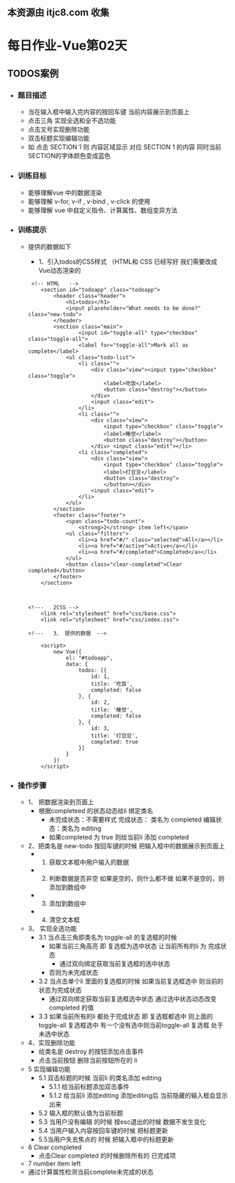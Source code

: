 ## 本资源由 itjc8.com 收集
# 每日作业-Vue第02天



## TODOS案例 

- ### 题目描述

  - 当在输入框中输入完内容的按回车键 当前内容展示到页面上  
  - 点击三角 实现全选和全不选功能
  - 点击叉号实现删除功能
  - 双击标题实现编辑功能
  - 如 点击   SECTION 1   则 内容区域显示 对应 SECTION 1 的内容  同时当前 SECTION的字体颜色变成蓝色 

- ### 训练目标

  - 能够理解vue 中的数据渲染
  - 能够理解 v-for,  v-if  , v-bind ,  v-click 的使用 
  - 能够理解 vue 中自定义指令、计算属性、数组变异方法

- ### 训练提示

  - 提供的数据如下

    - 1、引入todos的CSS样式  （HTML和 CSS 已经写好 我们需要改成Vue动态渲染的

    ```php+HTML
     <!-- HTML   -->
        <section id="todoapp" class="todoapp">
            <header class="header">
                <h1>todos</h1>
                <input placeholder="What needs to be done?" class="new-todo">
            </header>
            <section class="main">
                	<input id="toggle-all" type="checkbox" class="toggle-all"> 
                	<label for="toggle-all">Mark all as complete</label>
                <ul class="todo-list">
                    <li class="">
                        <div class="view"><input type="checkbox" class="toggle"> 
                            <label>吃饭</label> 
                            <button class="destroy"></button>
                        </div> 
                        <input class="edit">
                    </li>
                    <li class="">
                        <div class="view">
                            <input type="checkbox" class="toggle">
                            <label>睡觉</label> 
                            <button class="destroy"></button>
                        </div> <input class="edit"></li>
                    <li class="completed">
                        <div class="view">
                            <input type="checkbox" class="toggle"> 
                            <label>打豆豆</label> 
                            <button class="destroy">
                            </button></div> 
                        <input class="edit">
                    </li>
                </ul>
            </section>
            <footer class="footer">
                <span class="todo-count">
                    <strong>2</strong> item left</span>
                <ul class="filters">
                    <li><a href="#/" class="selected">All</a></li>
                    <li><a href="#/active">Active</a></li>
                    <li><a href="#/completed">Completed</a></li>
                </ul> 
                <button class="clear-completed">Clear completed</button>
            </footer>
        </section>
    
    
    
    <!---   2CSS -->
        <link rel="stylesheet" href="css/base.css">
        <link rel="stylesheet" href="css/index.css">
    
    <!---   3、 提供的数据  -->
    
        <script>
            new Vue({
                el: "#todoapp",
                data: {
                    todos: [{
                        id: 1,
                        title: '吃饭',
                        completed: false
                    }, {
                        id: 2,
                        title: '睡觉',
                        completed: false
                    }, {
                        id: 3,
                        title: '打豆豆',
                        completed: true
                    }]
                }
            })
        </script>
    ```

- ### 操作步骤

  - 1、 把数据渲染到页面上
    - 根据completeed 的状态动态给li 绑定类名  
      - 未完成状态：不需要样式        完成状态： 类名为 completed      编辑状态：类名为 editing
      - 如果completed 为 true 则给当前li 添加  completed      
  - 2、把类名是  new-todo 按回车键的时候  把输入框中的数据展示到页面上
    - 1. 获取文本框中用户输入的数据
    - 2. 判断数据是否非空   如果是空的，则什么都不做    如果不是空的，则添加到数组中
    - 3. 添加到数组中
    - 4. 清空文本框
  - 3、  实现全选功能 
    - 3.1 当点击三角即类名为 toggle-all  的复选框的时候 
      - 如果当前三角高亮  即 复选框为选中状态  让当前所有的li 为 完成状态
        - 通过双向绑定获取当前复选框的选中状态 
      - 否则为未完成状态 
    - 3.2  当点击单个li 里面的复选框的时候 如果当前复选框选中  则当前的状态为完成状态
      - 通过双向绑定获取当前复选框选中状态  通过选中状态动态改变  completed 的值  
    - 3.3  如果当前所有的li 都处于完成状态 即 复选框都选中 则上面的  toggle-all  复选框选中 有一个没有选中则当前toggle-all  复选框  处于未选中状态
  - 4、实现删除功能
    - 给类名是 destroy  的按钮添加点击事件
    - 点击当前按钮 删除当前按钮所在的 li  
  - 5 实现编辑功能
    - 5.1 双击标题的时候 当前li 的类名添加   editing
      - 5.1.1 给当前标题添加双击事件  
      - 5.1.2 给当前li 添加editing  添加editing后 当前隐藏的输入框会显示出来
    - 5.2 输入框的默认值为当前标题
    - 5.3  当用户没有编辑 的时候 按esc退出的时候 数据不发生变化
    - 5.4  当用户输入内容按回车键的时候  把标题更新 
    - 5.5当用户失去焦点的 时候  把输入框中的标题更新 
  - 6  Clear completed
    - 点击Clear completed  的时候删除所有的  已完成项
  -   7  number   item left
    - 通过计算属性检测当前complete未完成的状态

  ​	

  




